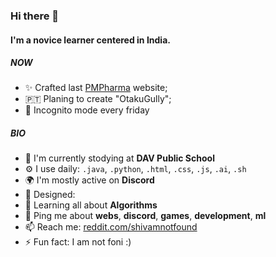 ### Hi there 👋

#### I'm a novice learner centered in India.

##### NOW

- ✨ Crafted last [PMPharma](https://pmpharma.in) website;
- 🇵🇹 Planing to create "OtakuGully";
- 🍑 Incognito mode every friday

##### BIO

- 🏢 I'm currently stodying at **DAV Public School**
- ⚙️ I use daily: `.java`, `.python`, `.html`, `.css`, `.js`, `.ai`, `.sh`
- 🌍 I'm mostly active on **Discord**
- 💅 Designed: 
- 🌱 Learning all about **Algorithms**
- 💬 Ping me about **webs**, **discord**, **games**, **development**, **ml**
- 📫 Reach me: [reddit.com/shivamnotfound](https://twitter.com/shivamnotfound)
- ⚡️ Fun fact: I am not foni :)
